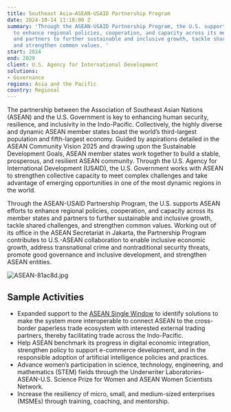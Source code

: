 ```yaml
---
title: Southeast Asia—ASEAN-USAID Partnership Program
date: 2024-10-14 11:18:00 Z
summary: 'Through the ASEAN-USAID Partnership Program, the U.S. supports ASEAN efforts
  to enhance regional policies, cooperation, and capacity across its member states
  and partners to further sustainable and inclusive growth, tackle shared challenges,
  and strengthen common values. '
start: 2024
end: 2029
client: U.S. Agency for International Development
solutions:
- Governance
regions: Asia and the Pacific
country: Regional
---
```


The partnership between the Association of Southeast Asian Nations (ASEAN) and the U.S. Government is key to enhancing human security, resilience, and inclusivity in the Indo-Pacific. Collectively, the highly diverse and dynamic ASEAN member states boast the world’s third-largest population and fifth-largest economy. Guided by aspirations detailed in the ASEAN Community Vision 2025  and drawing upon the Sustainable Development Goals, ASEAN member states work together to build a stable, prosperous, and resilient ASEAN community. Through the U.S. Agency for International Development (USAID), the U.S. Government works with ASEAN to strengthen collective capacity to meet complex challenges and take advantage of emerging opportunities in one of the most dynamic regions in the world. 

Through the ASEAN-USAID Partnership Program, the U.S. supports ASEAN efforts to enhance regional policies, cooperation, and capacity across its member states and partners to further sustainable and inclusive growth, tackle shared challenges, and strengthen common values. Working out of its office in the ASEAN Secretariat in Jakarta, the Partnership Program contributes to U.S.-ASEAN collaboration to enable inclusive economic growth, address transnational crime and nontraditional security threats, promote good governance and inclusive development, and strengthen ASEAN entities.

![ASEAN-81ac8d.jpg](/uploads/ASEAN-81ac8d.jpg)

## Sample Activities

* Expanded support to the [ASEAN Single Window](https://asean.org/our-communities/economic-community/asean-single-window/) to identify solutions to make the system more interoperable to connect ASEAN to the cross-border paperless trade ecosystem with interested external trading partners, thereby facilitating trade across the Indo-Pacific.
* Help ASEAN benchmark its progress in digital economic integration, strengthen policy to support e-commerce development, and in the responsible adoption of artificial intelligence policies and practices.
* Advance women’s participation in science, technology, engineering, and mathematics (STEM) fields through the Underwriter Laboratories-ASEAN-U.S. Science Prize for Women and ASEAN Women Scientists Network.
* Increase the resiliency of micro, small, and medium-sized enterprises (MSMEs) through training, coaching, and mentorship.